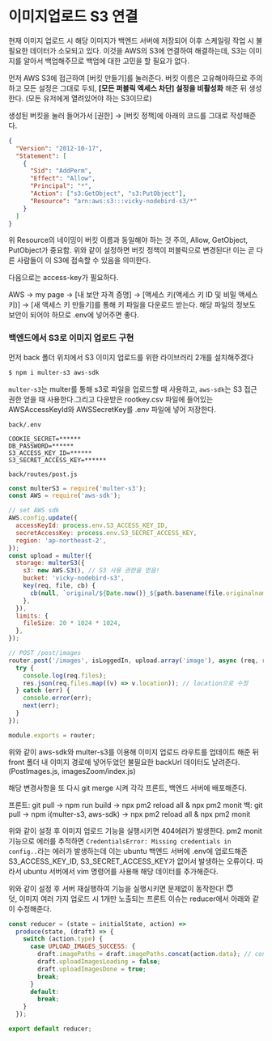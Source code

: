 ﻿# 이미지업로드 S3 연결

현재 이미지 업로드 시 해당 이미지가 백엔드 서버에 저장되어 이후 스케일링 작업 시 불필요한 데이터가 소모되고 있다. 이것을 AWS의 S3에 연결하여 해결하는데, S3는 이미지를 알아서 백업해주므로 백업에 대한 고민을 할 필요가 없다.

먼저 AWS S3에 접근하여 [버킷 만들기]를 눌러준다. 버킷 이름은 고유해야하므로 주의하고 모든 설정은 그대로 두되, **[모든 퍼블릭 엑세스 차단] 설정을 비활성화** 해준 뒤 생성한다. (모든 유저에게 열려있어야 하는 S3이므로)

생성된 버킷을 눌러 들어가서 [권한] → [버킷 정책]에 아래의 코드를 그대로 작성해준다.

```json
{
  "Version": "2012-10-17",
  "Statement": [
    {
      "Sid": "AddPerm",
      "Effect": "Allow",
      "Principal": "*",
      "Action": ["s3:GetObject", "s3:PutObject"],
      "Resource": "arn:aws:s3:::vicky-nodebird-s3/*"
    }
  ]
}
```

위 Resource의 네이밍이 버킷 이름과 동일해야 하는 것 주의, Allow, GetObject, PutObject가 중요함. 위와 같이 설정하면 버킷 정책이 퍼블릭으로 변경된다! 이는 곧 다른 사람들이 이 S3에 접속할 수 있음을 의미한다.

다음으로는 access-key가 필요하다.

AWS → my page → [내 보안 자격 증명] → [액세스 키(액세스 키 ID 및 비밀 액세스 키)] → [새 액세스 키 만들기]를 통해 키 파일을 다운로드 받는다. 해당 파일의 정보도 보안이 되어야 하므로 .env에 넣어주면 좋다.

### 백엔드에서 S3로 이미지 업로드 구현

먼저 back 폴더 위치에서 S3 이미지 업로드를 위한 라이브러리 2개를 설치해주겠다

```bash
$ npm i multer-s3 aws-sdk
```

`multer-s3`는 multer를 통해 s3로 파일을 업로드할 때 사용하고, `aws-sdk`는 S3 접근권한 얻을 때 사용한다.그리고 다운받은 rootkey.csv 파일에 들어있는 AWSAccessKeyId와 AWSSecretKey를 .env 파일에 넣어 저장한다.

`back/.env`

```
COOKIE_SECRET=******
DB_PASSWORD=******
S3_ACCESS_KEY_ID=******
S3_SECRET_ACCESS_KEY=******
```

`back/routes/post.js`

```jsx
const multerS3 = require('multer-s3');
const AWS = require('aws-sdk');

// set AWS sdk
AWS.config.update({
  accessKeyId: process.env.S3_ACCESS_KEY_ID,
  secretAccessKey: process.env.S3_SECRET_ACCESS_KEY,
  region: 'ap-northeast-2',
});
const upload = multer({
  storage: multerS3({
    s3: new AWS.S3(), // S3 사용 권한을 얻음!
    bucket: 'vicky-nodebird-s3',
    key(req, file, cb) {
      cb(null, `original/${Date.now()}_${path.basename(file.originalname)}`);
    },
  }),
  limits: {
    fileSize: 20 * 1024 * 1024,
  },
});

// POST /post/images
router.post('/images', isLoggedIn, upload.array('image'), async (req, res, next) => {
  try {
    console.log(req.files);
    res.json(req.files.map((v) => v.location)); // location으로 수정
  } catch (err) {
    console.error(err);
    next(err);
  }
});

module.exports = router;
```

위와 같이 aws-sdk와 multer-s3를 이용해 이미지 업로드 라우트를 업데이트 해준 뒤 front 폴더 내 이미지 경로에 넣어두었던 불필요한 backUrl 데이터도 날려준다. (PostImages.js, imagesZoom/index.js)

해당 변경사항을 또 다시 git merge 시켜 각각 프론트, 백엔드 서버에 배포해준다.

프론트: git pull → npm run build → npx pm2 reload all & npx pm2 monit
백: git pull → npm i(multer-s3, aws-sdk) → npx pm2 reload all & npx pm2 monit

위와 같이 설정 후 이미지 업로드 기능을 실행시키면 404에러가 발생한다. pm2 monit 기능으로 에러를 추적하면 `CredentialsError: Missing credentials in config..`라는 에러가 발생하는데 이는 ubuntu 백엔드 서버에 .env에 업로드해준 S3_ACCESS_KEY_ID, S3_SECRET_ACCESS_KEY가 없어서 발생하는 오류이다. 따라서 ubuntu 서버에서 vim 명령어를 사용해 해당 데이터를 추가해준다.

위와 같이 설정 후 서버 재실행하여 기능을 실행시키면 문제없이 동작한다! 😇  
덧, 이미지 여러 가지 업로드 시 1개만 노출되는 프론트 이슈는 reducer에서 아래와 같이 수정해준다.

```jsx
const reducer = (state = initialState, action) =>
  produce(state, (draft) => {
    switch (action.type) {
      case UPLOAD_IMAGES_SUCCESS: {
        draft.imagePaths = draft.imagePaths.concat(action.data); // concat으로 합쳐주기
        draft.uploadImagesLoading = false;
        draft.uploadImagesDone = true;
        break;
      }
      default:
        break;
    }
  });

export default reducer;
```
